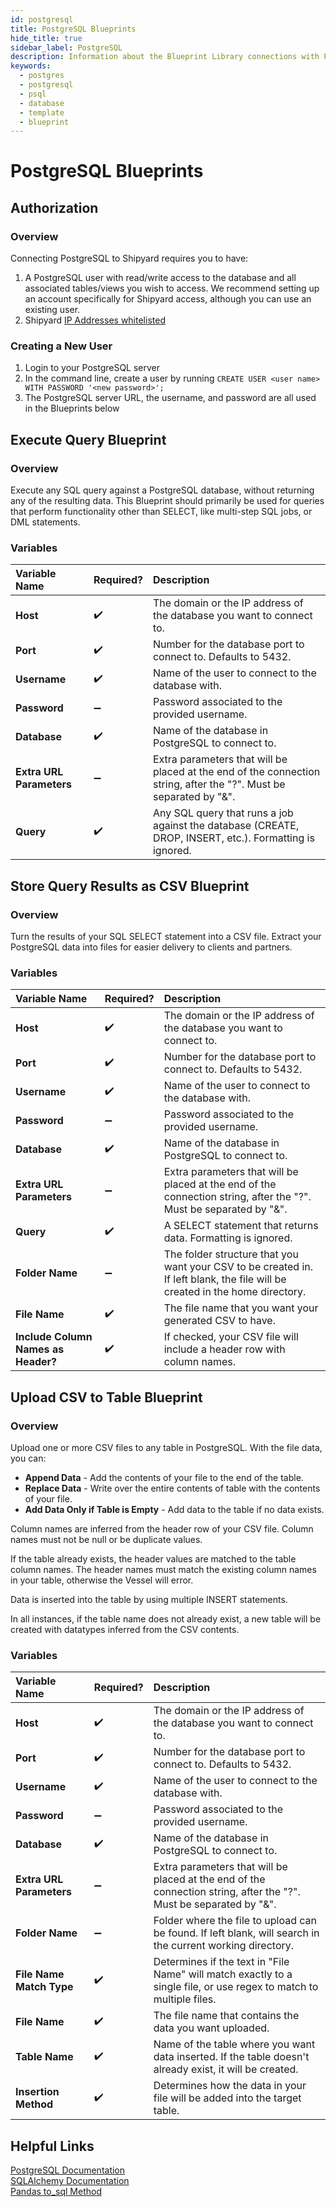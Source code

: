 ```yaml
---
id: postgresql
title: PostgreSQL Blueprints
hide_title: true
sidebar_label: PostgreSQL
description: Information about the Blueprint Library connections with PostgreSQL.
keywords:
  - postgres
  - postgresql
  - psql
  - database
  - template
  - blueprint
---
```


# PostgreSQL Blueprints

## Authorization

### Overview


Connecting PostgreSQL to Shipyard requires you to have:
1. A PostgreSQL user with read/write access to the database and all associated tables/views you wish to access. We recommend setting up an account specifically for Shipyard access, although you can use an existing user.
2. Shipyard [IP Addresses whitelisted](../faqs.md#how-can-shipyard-access-my-secure-database)


### Creating a New User

1. Login to your PostgreSQL server  
2. In the command line, create a user by running `CREATE USER <user name> WITH PASSWORD '<new password>';`  
3. The PostgreSQL server URL, the username, and password are all used in the Blueprints below  


## Execute Query Blueprint

### Overview

Execute any SQL query against a PostgreSQL database, without returning any of the resulting data. This Blueprint should primarily be used for queries that perform functionality other than SELECT, like multi-step SQL jobs, or DML statements.

### Variables

| Variable Name | Required? | Description |
|:---|:---|:---|
| **Host** | ✔️ | The domain or the IP address of the database you want to connect to. |
| **Port** | ✔️ |  Number for the database port to connect to. Defaults to 5432. |
| **Username** | ✔️ |  Name of the user to connect to the database with. |
| **Password** | ➖ | Password associated to the provided username. |
| **Database** | ✔️ |  Name of the database in PostgreSQL to connect to. |
| **Extra URL Parameters** | ➖ | Extra parameters that will be placed at the end of the connection string, after the "?". Must be separated by "&". |
| **Query** | ✔️ | Any SQL query that runs a job against the database (CREATE, DROP, INSERT, etc.). Formatting is ignored. |

## Store Query Results as CSV Blueprint

### Overview

Turn the results of your SQL SELECT statement into a CSV file. Extract your PostgreSQL data into files for easier delivery to clients and partners.

### Variables

| Variable Name | Required? |Description |
|:---|:---|:---|
| **Host** | ✔️ | The domain or the IP address of the database you want to connect to. |
| **Port** | ✔️ | Number for the database port to connect to. Defaults to 5432. |
| **Username** | ✔️ | Name of the user to connect to the database with. |
| **Password** | ➖ | Password associated to the provided username. |
| **Database** | ✔️ | Name of the database in PostgreSQL to connect to. |
| **Extra URL Parameters** | ➖ | Extra parameters that will be placed at the end of the connection string, after the "?". Must be separated by "&". |
| **Query** | ✔️ | A SELECT statement that returns data. Formatting is ignored. |
| **Folder Name** | ➖ | The folder structure that you want your CSV to be created in. If left blank, the file will be created in the home directory. |
| **File Name** | ✔️ | The file name that you want your generated CSV to have. |
| **Include Column Names as Header?** | ✔️ | If checked, your CSV file will include a header row with column names. |

## Upload CSV to Table Blueprint

### Overview

Upload one or more CSV files to any table in PostgreSQL. With the file data, you can:
- **Append Data** - Add the contents of your file to the end of the table.
- **Replace Data** - Write over the entire contents of table with the contents of your file.
- **Add Data Only if Table is Empty** - Add data to the table if no data exists.

Column names are inferred from the header row of your CSV file. Column names must not be null or be duplicate values.

If the table already exists, the header values are matched to the table column names. The header names must match the existing column names in your table, otherwise the Vessel will error.

Data is inserted into the table by using multiple INSERT statements.

In all instances, if the table name does not already exist, a new table will be created with datatypes inferred from the CSV contents.

### Variables

| Variable Name | Required? | Description |
|:---|:---|:---|
| **Host** | ✔️ | The domain or the IP address of the database you want to connect to. |
| **Port** | ✔️ | Number for the database port to connect to. Defaults to 5432. |
| **Username** | ✔️ | Name of the user to connect to the database with. |
| **Password** | ➖ | Password associated to the provided username. |
| **Database** | ✔️ | Name of the database in PostgreSQL to connect to. |
| **Extra URL Parameters** | ➖ |Extra parameters that will be placed at the end of the connection string, after the "?". Must be separated by "&". |
| **Folder Name** | ➖ | Folder where the file to upload can be found. If left blank, will search in the current working directory.| |
| **File Name Match Type** | ✔️ | Determines if the text in "File Name" will match exactly to a single file, or use regex to match to multiple files. |
| **File Name** | ✔️ | The file name that contains the data you want uploaded. |
| **Table Name** | ✔️ | Name of the table where you want data inserted. If the table doesn't already exist, it will be created. |
| **Insertion Method** | ✔️ | Determines how the data in your file will be added into the target table. |

## Helpful Links

[PostgreSQL Documentation](https://www.postgresql.org/docs/12/index.html)  
[SQLAlchemy Documentation](https://docs.sqlalchemy.org/en/13/)  
[Pandas to_sql Method](https://pandas.pydata.org/pandas-docs/stable/reference/api/pandas.DataFrame.to_sql.html)  
